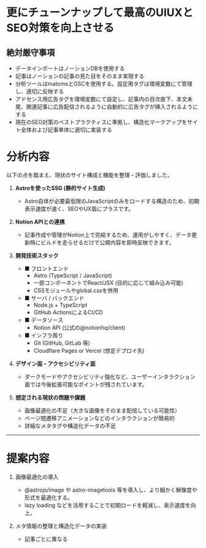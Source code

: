 # 更にチューンナップして最高のUIUXとSEO対策を向上させる

## 絶対厳守事項
- データインポートはノーションDBを使用する
- 記事はノーションの記事の見た目をそのまま実現する
- 分析ツールはmatomoとGSCを使用する。設定用タグは環境変数にて管理し、適切に反映する
- アドセンス用広告タグを環境変数にて設定し、記事内の目次直下、本文末尾、関連記事に広告配信されるように自動的に広告タグが挿入されるようにする
- 現在のSEO対策のベストプラクティスに準拠し、構造化マークアップをサイト全体および記事単体に適切に実装する

# 分析内容

以下の点を踏まえ、現状のサイト構成と機能を整理・評価しました。

1. **Astroを使ったSSG (静的サイト生成)**  
   - Astro自体が必要最低限のJavaScriptのみをロードする構造のため、初期表示速度が速く、SEOやUX面にプラスです。

2. **Notion APIとの連携**  
   - 記事作成や管理がNotion上で完結するため、運用がしやすく、データ更新時にビルドを走らせるだけで公開内容を即時反映できます。

3. **開発技術スタック**  
   - ■ フロントエンド
     - Astro (TypeScript / JavaScript)
     - 一部コンポーネントでReact/JSX (目的に応じて組み込み可能)
     - CSSモジュールやglobal.cssを併用
   - ■ サーバ / バックエンド
     - Node.js + TypeScript
     - GitHub ActionsによるCI/CD
   - ■ データソース
     - Notion API (公式の@notionhq/client)
   - ■ インフラ周り
     - Git (GitHub, GitLab 等)
     - Cloudflare Pages or Vercel (想定デプロイ先)

4. **デザイン面・アクセシビリティ面**
   - ダークモードやアクセシビリティ強化など、ユーザーインタラクション面では今後拡張可能なポイントが残されています。

5. **想定される現状の問題や課題**
   - 画像最適化の不足（大きな画像をそのまま配信している可能性）
   - ページ間遷移アニメーションなどのインタラクションが簡易的
   - 詳細なメタタグや構造化データの不足

---

# 提案内容

1. 画像最適化の導入  
   - @astrojs/image や astro-imagetools 等を導入し、より細かく解像度や形式を最適化する。  
   - lazy loading などを活用することで初期ロードを軽減し、表示速度を向上。  

2. メタ情報の整理と構造化データの実装  
   - 記事ごとに異なる<title>タグや<meta>タグ(og:title、og:image 等)を設定。  
   - JSON-LD形式の構造化データを仕込むことで、検索結果にリッチスニペットが表示される可能性が高まる。  

3. ダークモードやアクセシビリティの強化  
   - prefers-color-scheme でダークモードへ自動切り替えオプションを用意。  
   - アクセシビリティ指標 (色コントラスト、alt属性の適切な設定 等) を意識することで、幅広いユーザーに対応。  

4. PWA化 (必要に応じて)  
   - @astrojs/pwa プラグイン等を導入してインストール対応、キャッシュ制御を行う。  
   - オフライン状況でもトップページや一部記事を閲覧できるようにすれば、モバイルユーザーの満足度が向上。  

5. スムーズなページ遷移とインタラクション演出  
   - 主要リンクにトランジションやアニメーションを適切に加える(React/Vue/Svelte等の一部導入、あるいはVanilla JSでも実装可)。  
   - 画面遷移が高速なだけでなく、操作感にも一貫性をもたせると、より直感的で楽しいユーザー体験を生む。  

6. 運用と継続的改善  
   - MatomoやGoogle Search Console, Microsoft Clarityを導入し、ユーザーの動向を可視化。  
   - 「離脱率が高いページ」「閲覧数の多い記事」などを元にUIを最適化し、回遊率を高める。  

以上の施策を順次取り入れることで、サイト全体のUI/UX と SEO が強化され、多くのユーザーに快適な閲覧体験を提供できると考えられます。

---

# 追加実装における提案内容

以下はUI/UXとSEO向上を両立させるために追加実装を推奨する機能・ライブラリ、およびポイントです。

1. **画像最適化の導入**  
   - Astro公式プラグイン: [@astrojs/image](https://docs.astro.build/en/guides/integrations-guide/image/)、もしくは [astro-imagetools](https://github.com/RafidMuhymin/astro-imagetools)  
   - 自動的に画像をリサイズして各デバイス向けの最適サイズを配信し、lazy loadingによってパフォーマンスとUXを向上。

2. **メタ情報の整理と構造化データの実装**  
   - [astro-seo](https://github.com/jonasmerlin/astro-seo) 等を利用して記事ごとにtitle, description, og:imageなどを自動的に生成。  
   - JSON-LD形式の構造化データを仕込むことで検索結果でのリッチスニペットを狙う。

3. **アクセシビリティ (A11y) 強化・ダークモード対応**  
   - prefers-color-schemeを使ったダークモードの自動切り替え対応。  
   - コントラスト比やalt属性の適切設定などを行い、アクセシビリティのルール（WCAG等）に近づける。

4. **PWA化**  
   - [@astrojs/pwa](https://docs.astro.build/en/guides/pwa/)などを使い、オフライン/ホーム画面追加に対応。  
   - モバイルユーザーの利便性が高まり、リピーター増加が見込める。

5. **ページ遷移アニメーションやSPA的インタラクション**  
   - 必要に応じてReact/Vue/Svelteコンポーネントを取り入れ、各ページ切り替えをスムーズに演出。  
   - 例: Astro内で<script>を追加し、ページ切り替え前後のアニメーションを実装するとUX向上が期待できる。

6. **分析・計測 (Google Analytics 4 / Plausible.ioなど)**  
   - 人気記事・離脱ポイント・ユーザー属性を把握し、デザインや導線を改善するための指標を得る。

---

# 追加ライブラリ導入時に起こり得るエラーと対策

1. **Astro公式イメージプラグイン (@astrojs/image)**  
   - 依存パッケージ（sharp等）のネイティブビルドエラー  
     - ■ 対策: Node.js バージョンやOS環境を合わせる。GitHub Actions上でビルドイメージを最新にする。  
   - Node環境でsharpがインストールできない場合  
     - ■ 対策: apt-get等でlibvips-dev等を導入（DockerやCI環境にライブラリ追加が必要）。

2. **構造化データ (JSON-LD) のバリデーションエラー**  
   - Schema.orgのフォーマット不備  
     - ■ 対策: Google Structure Data Testing Tool や Rich Results Testなどで都度チェック。

3. **PWA導入時のmanifest.jsonやService Workerの不整合**  
   - ■ 対策: astro.config.mjsやルートにmanifest.jsonを正しく配置し、拡張子・パスを確認する。  
   - Service Workerのキャッシュ設定ミスによる表示崩れ  
     - ■ 対策: バージョン管理を明示的に行うか、更新時にキャッシュ更新ルールを理解する。

4. **ダークモード切り替え時のスタイル競合**  
   - ■ 対策: prefers-color-scheme対応はCSS変数を使うと管理しやすい。  
   - 既存スタイルとの競合がある場合、CSS Modulesを活用して衝突を避ける。

5. **外部JSフレームワークとの組み合わせ**  
   - Astro内でReact/Vue/Svelteを部分的に使うと、依存関係が増しバンドルサイズが肥大化する恐れ  
     - ■ 対策: 分割ロード (code splitting) やコンポーネントのisland化を意識し、必要最小限のJSだけロードする。

---

# ベストプラクティスに基づく実装ロードマップ

以下は追加機能を順次導入する際の優先度やポイントを踏まえたロードマップの一例です。

1. **画像最適化 + メタ情報拡充 (Phase 1)**  
   - (a) @astrojs/image 導入 → 既存のimgタグを <Image />等に置換 → ビルド確認。  
   - (b) メタタグ追加 → astro-seo等でtitle/description/og:imageを自動生成。構造化データ（JSON-LD）を追加し、テストツールでチェック。  

2. **アクセシビリティとデザイン改善 (Phase 2)**  
   - (a) ダークモードに対応 (CSSでprefers-color-schemeを活用)  
   - (b) alt属性やrole属性、フォーカス周りなどを見直し、WCAGチェックリストで検証。  

3. **PWA化 (Phase 3)**  
   - @astrojs/pwa やManifestの生成 → Service Workerのキャッシュ戦略を明確化 → デプロイ先(CF Pages等)で挙動確認。  

4. **UI強化とインタラクション (Phase 4)**  
   - (a) 必要に応じてReact/Vueコンポーネントを注入し、ページ遷移アニメーションを追加。  
   - (b) ダイアログ/モーダル/SPA的機能を入れる場合、ユーザー体験の向上を優先しつつ、不要なJS増大は避ける。

5. **分析・最適化 (Phase 5)**  
   - Google Analytics 4（またはPlausible.io）のタグを埋め込み → ユーザー行動を可視化 → 離脱率が高いページなどを重点的に改善。  

---

# 実装要領・チェックリスト

- **GitHub Actions CIでLint・Formatの自動チェックを設定**  
  - コード品質を一定に保ち、Pull Request時にエラーや警告を減らす。必要ならESLint + Prettierを明示的に設定。
- **Docker / Node.jsバージョンの統一**  
  - ネイティブモジュールのビルドトラブルを回避するために、CIと本番環境、ローカルで同じベースイメージかNodeバージョンを使用。
- **エラー監視ログ**  
  - Astroのdevコンソール、ビルド時ログのエラーを常時確認。  
  - manifest.json / Service Workerなど、PWA周りのエラーはデベロッパーツールのApplicationタブでチェック。
- **品質テスト**  
  - LighthouseやPageSpeed Insightsで性能とSEOを計測し、Core Web Vitalsが基準を満たすよう調整。
  - スクリーンリーダーなどでの音声読み上げを試し、アクセシビリティを手動テスト。

---

## まとめ

現状のAstro + Notion連携は、記事運用のしやすさや高速動作といったメリットを十分に得られています。ここに上記の画像最適化やPWA、SEO強化などを段階的に導入し、さらにリッチなUI/UXを実現すれば、ユーザーエンゲージメントの向上と検索エンジンからの評価アップを同時に狙うことができるでしょう。

今後の実装フェーズに応じて、互換性の確認やビルド環境の調整が必要となるため、以下3点を重点的に管理することがおすすめです:
1. **依存パッケージのバージョン整合性**  
2. **デプロイ先環境でネイティブライブラリが動作するか**  
3. **Service Workerやマニフェストファイルの更新時のキャッシュ管理**

これらを踏まえつつ、実装ロードマップに従って順次導入していけば、完成度の高いサイトへとアップグレードできるでしょう。

# 追記: 本番環境ビルド状態の確認と追加実装に向けた考察

## 1. 本番環境 (dist) の出力内容

現在、Astro プロジェクトをビルドして生成された「/dist」ディレクトリには、以下のようなファイル構成が確認できます（ハッシュ付きのファイル名や静的リソースが含まれる想定です）。

1. HTMLファイル  
   - ルート (index.html) や各ページごとの静的HTML (e.g. /about/index.html, /posts/slug/index.html など)。  
   - これらのページがビルドによって静的に出力されており、サーバレス環境や任意のホスティングサービスで即時に配信可能な状態になっています。

2. アセット (CSS / JS / 画像ファイル 他)  
   - Astroがビルド時に生成する.min.cssや .js ファイルがハッシュ付きファイル名で配置され、ブラウザのキャッシュ最適化が行われています。  
   - 画像やフォントなどの静的リソースも、同様にハッシュ付きで出力されるため、キャッシュ更新タイミングを正確に制御可能です。

3. ルーティング  
   - 「/dist」にサブディレクトリ形式で各ページが配置される (SSG)ため、URL構成がわかりやすく、初期表示が高速。  
   - SPA ではなくSSR/SSGのため、JavaScriptが無効でも基本的にページ閲覧が可能であり、SEOにも効果大。

### (動作の流れ)

- ユーザーが任意のページにアクセスすると、サーバあるいはCDN側でビルド済みHTMLを即時返却 → JSやCSSは必要に応じて読み込まれる。  
- Notion API連携部分はビルド時にfetchして静的化されるため、ビルド後は基本的にページリロードなしで各記事にアクセス可能。  
- 一部動的な内容（リアルタイム更新など）には、手動で再ビルドしデプロイを行う運用が想定される。

---

## 2. 追加機能を実装する際の観点

ビルド済みの「/dist」構成を前提に、機能追加を行う場合は下記の点を考慮する必要があります。

### A. Astroコンポーネント側の修正 → 再ビルド

- フロント側のUI改善・新機能追加をするときは、/src/pages や /src/components 以下を編集 → npm run build で再度ビルド → 最新のHTML / JS / CSSが/distに出力される流れとなります。  
- 既存のルーティング (e.g. /about, /posts, /tags) に新しいページを追加する場合でも、ファイルを配置すれば自動ルーティングされます。

### B. バックエンドAPI・Notion連携の変更

- Notion上のデータ構造を変える場合やAPI呼び出しを増やす場合は、対応するロジック（getPosts, getRankedPostsなど）を修正し、再ビルドによって内容を静的化します。  
- リアルタイム性が必要な部分はSSRや edge runtime が必要になる場合があるため、現状の単純SSGとどう共存させるか検討が必要です。

### C. 画像最適化とCDN活用

- すでに Astro のビルドで最適化された静的ファイルが生成されている場合でも、@astrojs/image のようなプラグインを追加すると、さらに細やかな画像最適化やレスポンシブ出力が可能になります。  
- CDN(Cloudflare Pages, Vercelなど)にデプロイするときはイミュータブルキャッシュを設定して、ハッシュ付きファイルのキャッシュを最大化できます。

### D. UI変更 (Starlight テーマなど) の適用

- 既存のテーマ (astro-notion-blog) と Starlight を共存させる場合は、ルーティング構造を分離：  
  - 例: /docs → Starlight、/blog → 既存のブログテーマ、とする。  
- 追加したファイルに応じて/dist 下に新しいフォルダ（/docs/index.html 等）が生成されるため、ビルド後にはそのディレクトリを確認し、URLが重複していないかチェックします。

### E. PWA / Service Worker

- PWA機能 (@astrojs/pwa等) を組み込んだ場合、/dist に生成されるService Workerやmanifest.jsonなどが追加されます。  
- 環境によってはキャッシュの更新タイミングで想定外のバグが発生することがあるため、バージョン管理やキャッシュ戦略をしっかり設計します。

---

## 3. 今後の実装方針・要点

前回までの「tuned-up.md」に記載の最適化や新機能導入提案を念頭に置きつつ、以下のステップで作業するとスムーズです。

1. **ローカル開発環境で機能追加 → npm run dev で確認**  
   - Astro コンポーネントやプラグインの変更を行い、スタイル・動作をローカルで検証する。  
   - もし外部APIの内容が変わる場合、Notion側の更新や認証情報の扱いなども合わせてチェック。

2. **ビルド環境の準備 → npm run build → dist の検証**  
   - 本番同様のビルドをローカルで行って/dist の出力をテスト。  
   - HTML構造やリソースの読み込みミスがないかBrowser DevTools等で確認する。  
   - Service Workerを導入した場合はローカルサーバーを立ち上げ、Applicationタブでキャッシュ周りを確認する。

3. **GitHub ActionsなどのCI連携**  
   - プルリク作成 → CIでlint, build, テストを実行 → distの生成が成功したらデプロイへ進む。  
   - もしDockerやサーバサイドのランタイムが必要な場面（例: SSRやOAauthなど）があれば、そのコンテナ環境内でビルド・テストを行う。

4. **本番環境へのデプロイ確認**  
   - Cloudflare PagesやVercel等でビルド → 動作・ルーティングに問題がないか最終チェック。  
   - RoboBase(robots.txt)やsitemapの生成状況、OGP表示なども再確認し、SEO面を整備。

---

## まとめ

ビルド後の/dist には静的な資産がまとめて出力され、CDNなどで配信するだけで軽量高速に動作します。追加機能を実装する際は、以下の点を常に意識するとスムーズです。

1. **再ビルドが必須**：Astro + Notion連携のSSG構造上、コード側（+ Notionデータ構造）の変更があればすべて再ビルドする必要があります。  
2. **ディレクトリ/ルートの競合チェック**：テーマや機能を追加するときは、ルーティング被りやCSS衝突を最小限に抑えるために構成をシンプルに保つ工夫が大切。  
3. **キャッシュと更新頻度のバランス**：ビルド結果を効率的にキャッシュし、高頻度で記事を更新する場合は自動ビルドの仕組み (GitHub Actions + Notion API) などとの整合性を調整する。  

これらを踏まえ、順次、PWA機能やStarlightテーマ、画像最適化などの追加機能を取り込むことで、ユーザー体験と管理性をさらに向上させていくことができます。

